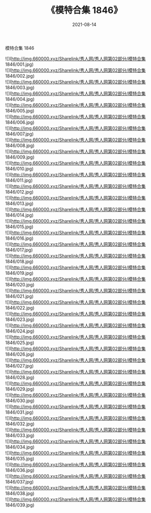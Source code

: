 ﻿---
layout: post
title:  《模特合集 1846》
date:   2021-08-14
img: http://img.660000.xyz/Sharelink/秀人网/秀人网第02部分/模特合集 1846/000.jpg
categories: [美女, 清纯, 唯美]
---

模特合集 1846

  ![](http://img.660000.xyz/Sharelink/秀人网/秀人网第02部分/模特合集 1846/001.jpg) <br> ![](http://img.660000.xyz/Sharelink/秀人网/秀人网第02部分/模特合集 1846/002.jpg) <br> ![](http://img.660000.xyz/Sharelink/秀人网/秀人网第02部分/模特合集 1846/003.jpg) <br> ![](http://img.660000.xyz/Sharelink/秀人网/秀人网第02部分/模特合集 1846/004.jpg) <br> ![](http://img.660000.xyz/Sharelink/秀人网/秀人网第02部分/模特合集 1846/005.jpg) <br> ![](http://img.660000.xyz/Sharelink/秀人网/秀人网第02部分/模特合集 1846/006.jpg) <br> ![](http://img.660000.xyz/Sharelink/秀人网/秀人网第02部分/模特合集 1846/007.jpg) <br> ![](http://img.660000.xyz/Sharelink/秀人网/秀人网第02部分/模特合集 1846/008.jpg) <br> ![](http://img.660000.xyz/Sharelink/秀人网/秀人网第02部分/模特合集 1846/009.jpg) <br> ![](http://img.660000.xyz/Sharelink/秀人网/秀人网第02部分/模特合集 1846/010.jpg) <br> ![](http://img.660000.xyz/Sharelink/秀人网/秀人网第02部分/模特合集 1846/011.jpg) <br> ![](http://img.660000.xyz/Sharelink/秀人网/秀人网第02部分/模特合集 1846/012.jpg) <br> ![](http://img.660000.xyz/Sharelink/秀人网/秀人网第02部分/模特合集 1846/013.jpg) <br> ![](http://img.660000.xyz/Sharelink/秀人网/秀人网第02部分/模特合集 1846/014.jpg) <br> ![](http://img.660000.xyz/Sharelink/秀人网/秀人网第02部分/模特合集 1846/015.jpg) <br> ![](http://img.660000.xyz/Sharelink/秀人网/秀人网第02部分/模特合集 1846/016.jpg) <br> ![](http://img.660000.xyz/Sharelink/秀人网/秀人网第02部分/模特合集 1846/017.jpg) <br> ![](http://img.660000.xyz/Sharelink/秀人网/秀人网第02部分/模特合集 1846/018.jpg) <br> ![](http://img.660000.xyz/Sharelink/秀人网/秀人网第02部分/模特合集 1846/019.jpg) <br> ![](http://img.660000.xyz/Sharelink/秀人网/秀人网第02部分/模特合集 1846/020.jpg) <br> ![](http://img.660000.xyz/Sharelink/秀人网/秀人网第02部分/模特合集 1846/021.jpg) <br> ![](http://img.660000.xyz/Sharelink/秀人网/秀人网第02部分/模特合集 1846/022.jpg) <br> ![](http://img.660000.xyz/Sharelink/秀人网/秀人网第02部分/模特合集 1846/023.jpg) <br> ![](http://img.660000.xyz/Sharelink/秀人网/秀人网第02部分/模特合集 1846/024.jpg) <br> ![](http://img.660000.xyz/Sharelink/秀人网/秀人网第02部分/模特合集 1846/025.jpg) <br> ![](http://img.660000.xyz/Sharelink/秀人网/秀人网第02部分/模特合集 1846/026.jpg) <br> ![](http://img.660000.xyz/Sharelink/秀人网/秀人网第02部分/模特合集 1846/027.jpg) <br> ![](http://img.660000.xyz/Sharelink/秀人网/秀人网第02部分/模特合集 1846/028.jpg) <br> ![](http://img.660000.xyz/Sharelink/秀人网/秀人网第02部分/模特合集 1846/029.jpg) <br> ![](http://img.660000.xyz/Sharelink/秀人网/秀人网第02部分/模特合集 1846/030.jpg) <br> ![](http://img.660000.xyz/Sharelink/秀人网/秀人网第02部分/模特合集 1846/031.jpg) <br> ![](http://img.660000.xyz/Sharelink/秀人网/秀人网第02部分/模特合集 1846/032.jpg) <br> ![](http://img.660000.xyz/Sharelink/秀人网/秀人网第02部分/模特合集 1846/033.jpg) <br> ![](http://img.660000.xyz/Sharelink/秀人网/秀人网第02部分/模特合集 1846/034.jpg) <br> ![](http://img.660000.xyz/Sharelink/秀人网/秀人网第02部分/模特合集 1846/035.jpg) <br> ![](http://img.660000.xyz/Sharelink/秀人网/秀人网第02部分/模特合集 1846/036.jpg) <br> ![](http://img.660000.xyz/Sharelink/秀人网/秀人网第02部分/模特合集 1846/037.jpg) <br> ![](http://img.660000.xyz/Sharelink/秀人网/秀人网第02部分/模特合集 1846/038.jpg) <br> ![](http://img.660000.xyz/Sharelink/秀人网/秀人网第02部分/模特合集 1846/039.jpg) <br>